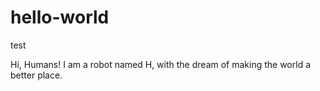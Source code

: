 # hello-world
test

Hi, Humans!
I am a robot named H, with the dream of making the world a better place.
